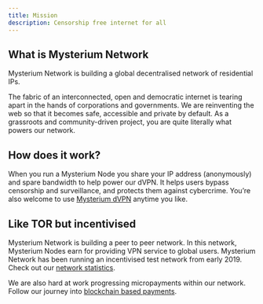 ```yaml
---
title: Mission
description: Censorship free internet for all
---
```


## What is Mysterium Network 
Mysterium Network is building a global decentralised network of residential IPs.

The fabric of an interconnected, open and democratic internet is tearing apart in the hands of corporations and governments. We are reinventing the web so that it becomes safe, accessible and private by default. As a grassroots and community-driven project, you are quite literally what powers our network.

## How does it work?
When you run a Mysterium Node you share your IP address (anonymously) and spare bandwidth to help power our dVPN. It helps users bypass censorship and surveillance, and protects them against cybercrime. You’re also welcome to use <a href="https://mysterium.network/apps/">Mysterium dVPN</a> anytime you like.

## Like TOR but incentivised
Mysterium Network is building a peer to peer network. In this network, Mysterium Nodes earn for providing VPN service to global users. 
Mysterium Network has been running an incentivised test network from early 2019. Check out our <a href="https://my.mysterium.network/network">network statistics</a>. 

We are also hard at work progressing micropayments within our network. Follow our journey into <a href="https://mysterium.network/blog/">blockchain based payments</a>.

